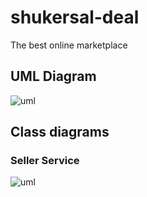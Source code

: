 # shukersal-deal
The best online marketplace
## UML Diagram
![uml](https://github.com/Taltalonix/shukersal-deal/blob/main/docs/uml.png)

## Class diagrams

### Seller Service
![uml](https://github.com/Taltalonix/shukersal-deal/blob/main/docs/SellerService_ClassDiagram.png)
